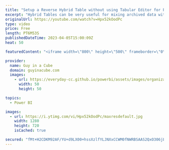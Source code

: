 ```yaml
---
title: "Setup a Reverse Hybrid Table without using Tabular Editor for Power BI!"
excerpt: "Hybrid Tables can be very useful for mixing archived data with current data. Pat Mahoney joins Patrick to show how to configure a Hybrid Table within a Power BI dataset without using Tabular Editor. Just some straight \"M\"agic.  Hybrid Table Documentation: https://learn.microsoft.com/power-bi/connect-data/service-dataset-modes-understand#hybrid-tables"
originalUrl: https://youtube.com/watch?v=Hpx52kOodPc
type: video
price: Free
length: PT6M53S
publishedDateTime: 2023-04-05T15:00:09Z
heat: 50

featuredContent: "<iframe width=\"800\" height=\"500\" frameborder=\"0\" src=\"https://www.youtube.com/embed/Hpx52kOodPc\" allow=\"accelerometer; autoplay; encrypted-media; gyroscope; picture-in-picture\" allowfullscreen></iframe>"

provider:
  name: Guy in a Cube
  domain: guyinacube.com
  images:
    - url: https://everyday-cc.github.io/powerbi/assets/images/organizations/guyinacube.com-50x50.jpg
      width: 50
      height: 50

topics:
  - Power BI

images:
  - url: https://i.ytimg.com/vi/Hpx52kOodPc/maxresdefault.jpg
    width: 1280
    height: 720
    isCached: true

secured: "fMt+H2CDKM92AF/YU+d9LX00+hssXzlfYLJNXxCCWM0fNWRBSAAS2QxO306jLv3nkLKE1ikEBNRmolHNrboTyQ6C+2V3kaOiYu2O60QQIRgqjn72wORqGp3T+MaIcBammqEB6olBS7ihrfyCKSUUPbJMe5uURdXV9IC5WFPA29PpCM/pFwpsMdkTimwuooAXAqTktJwy/2bhCVCxoU7iudj8cRGhjXYmkc2Id8XlnOKZYjGRfrA9zx0QzUx2WBOGy2f+uV4jgZvta+z4KkYfu461y1RBASQnOLtq+RjZfezHHG26u+Jg1hTuigI19wSFrVEQnbkLUtrVl7OMQXVvIF7ma1scUh1nkaxMhsUJmeIUODmEXjqIMyQegHqNQQUFcq6BlJDhED/qHKEBZcMeflvWvw3b58oeX6YM5/n8GDM=;OGjueVGs+8BCDejrrUf4aA=="
---
```



